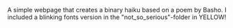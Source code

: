 A simple webpage that creates a binary haiku based on a poem by Basho. I included a blinking fonts version in the "not_so_serious"-folder in YELLOW! 
